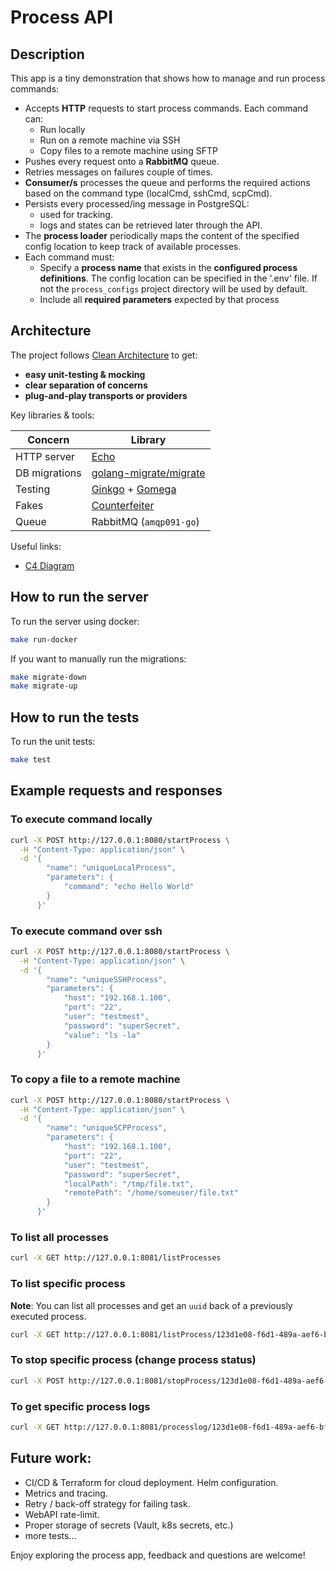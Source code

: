 # Process API

## Description
This app is a tiny demonstration that shows how to manage and run process commands:
* Accepts **HTTP** requests to start process commands. Each command can: 
  - Run locally
  - Run on a remote machine via SSH
  - Copy files to a remote machine using SFTP 
* Pushes every request onto a **RabbitMQ** queue.
* Retries messages on failures couple of times. 
* **Consumer/s** processes the queue and performs the required actions based on the command type (localCmd, sshCmd, scpCmd).
* Persists every processed/ing message in PostgreSQL:
  * used for tracking.
  * logs and states can be retrieved later through the API.
* The **process loader** periodically maps the content of the specified config location to keep track of available processes.
* Each command must:
  - Specify a **process name** that exists in the **configured process definitions**. The config location can be specified in the '.env' file. If not the `process_configs` project directory will be used by default.
  - Include all **required parameters** expected by that process

## Architecture

The project follows [Clean Architecture](https://blog.cleancoder.com/uncle-bob/2012/08/13/The-Clean-Architecture.html) to get:

* **easy unit-testing & mocking**  
* **clear separation of concerns**  
* **plug-and-play transports or providers** 

Key libraries & tools:

| Concern | Library |
|---------|---------|
| HTTP server | [Echo](https://echo.labstack.com/) |
| DB migrations | [golang-migrate/migrate](https://github.com/golang-migrate/migrate) |
| Testing | [Ginkgo](https://onsi.github.io/ginkgo/) + [Gomega](https://onsi.github.io/gomega/) |
| Fakes | [Counterfeiter](https://github.com/maxbrunsfeld/counterfeiter) |
| Queue | RabbitMQ (`amqp091-go`) |

Useful links:
* [C4 Diagram](./docs/c4diagram.md)

## How to run the server

To run the server using docker:
```bash
make run-docker
```

If you want to manually run the migrations:

```bash
make migrate-down
make migrate-up
```

## How to run the tests

To run the unit tests:

```bash
make test
```

## Example requests and responses

### To execute command locally

```bash
curl -X POST http://127.0.0.1:8080/startProcess \
  -H "Content-Type: application/json" \
  -d '{
        "name": "uniqueLocalProcess",
        "parameters": {
            "command": "echo Hello World"
        }
      }'
```

### To execute command over ssh

```bash
curl -X POST http://127.0.0.1:8080/startProcess \
  -H "Content-Type: application/json" \
  -d '{
        "name": "uniqueSSHProcess",
        "parameters": {
            "host": "192.168.1.100",
            "port": "22",
            "user": "testmest",
            "password": "superSecret",
            "value": "ls -la"
        }
      }'
```

### To copy a file to a remote machine

```bash
curl -X POST http://127.0.0.1:8080/startProcess \
  -H "Content-Type: application/json" \
  -d '{
        "name": "uniqueSCPProcess",
        "parameters": {
            "host": "192.168.1.100",
            "port": "22",
            "user": "testmest",
            "password": "superSecret",
            "localPath": "/tmp/file.txt",
            "remotePath": "/home/someuser/file.txt"
        }
      }'
```

### To list all processes

```bash
curl -X GET http://127.0.0.1:8081/listProcesses
```

### To list specific process

**Note**: You can list all processes and get an `uuid` back of a previously executed process.

```bash
curl -X GET http://127.0.0.1:8081/listProcess/123d1e08-f6d1-489a-aef6-bf782e7dc7d1
```

### To stop specific process (change process status)

```bash
curl -X POST http://127.0.0.1:8081/stopProcess/123d1e08-f6d1-489a-aef6-bf782e7dc7d1
```

### To get specific process logs

```bash
curl -X GET http://127.0.0.1:8081/processlog/123d1e08-f6d1-489a-aef6-bf782e7dc7d1
```

## Future work:
* CI/CD & Terraform for cloud deployment. Helm configuration.
* Metrics and tracing.
* Retry / back-off strategy for failing task.
* WebAPI rate-limit.
* Proper storage of secrets (Vault, k8s secrets, etc.)
* more tests...

Enjoy exploring the process app, feedback and questions are welcome!
